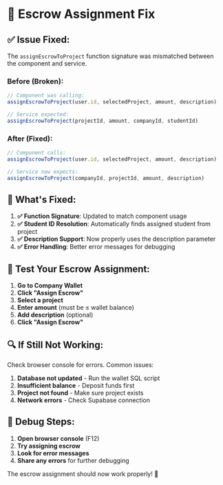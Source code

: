 # 🔧 Escrow Assignment Fix

## ✅ Issue Fixed:

The `assignEscrowToProject` function signature was mismatched between the component and service.

### **Before (Broken):**
```javascript
// Component was calling:
assignEscrowToProject(user.id, selectedProject, amount, description)

// Service expected:
assignEscrowToProject(projectId, amount, companyId, studentId)
```

### **After (Fixed):**
```javascript
// Component calls:
assignEscrowToProject(user.id, selectedProject, amount, description)

// Service now expects:
assignEscrowToProject(companyId, projectId, amount, description)
```

## 🚀 What's Fixed:

1. **✅ Function Signature**: Updated to match component usage
2. **✅ Student ID Resolution**: Automatically finds assigned student from project
3. **✅ Description Support**: Now properly uses the description parameter
4. **✅ Error Handling**: Better error messages for debugging

## 🧪 Test Your Escrow Assignment:

1. **Go to Company Wallet**
2. **Click "Assign Escrow"**
3. **Select a project**
4. **Enter amount** (must be ≤ wallet balance)
5. **Add description** (optional)
6. **Click "Assign Escrow"**

## 🔍 If Still Not Working:

Check browser console for errors. Common issues:

1. **Database not updated** - Run the wallet SQL script
2. **Insufficient balance** - Deposit funds first
3. **Project not found** - Make sure project exists
4. **Network errors** - Check Supabase connection

## 📝 Debug Steps:

1. **Open browser console** (F12)
2. **Try assigning escrow**
3. **Look for error messages**
4. **Share any errors** for further debugging

The escrow assignment should now work properly! 🎉

